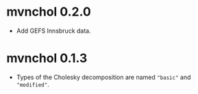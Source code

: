 # mvnchol 0.2.0

* Add GEFS Innsbruck data.

# mvnchol 0.1.3

* Types of the Cholesky decomposition are named `"basic"` and `"modified"`.

